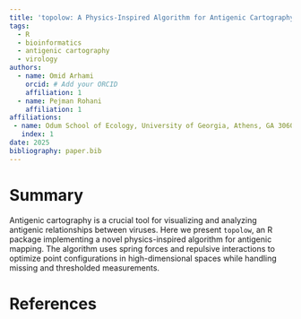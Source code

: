 ```yaml
---
title: 'topolow: A Physics-Inspired Algorithm for Antigenic Cartography'
tags:
  - R
  - bioinformatics
  - antigenic cartography
  - virology
authors:
  - name: Omid Arhami
    orcid: # Add your ORCID
    affiliation: 1
  - name: Pejman Rohani
    affiliation: 1
affiliations:
 - name: Odum School of Ecology, University of Georgia, Athens, GA 30602, USA
   index: 1
date: 2025
bibliography: paper.bib
---
```


# Summary

Antigenic cartography is a crucial tool for visualizing and analyzing antigenic relationships between viruses. Here we present `topolow`, an R package implementing a novel physics-inspired algorithm for antigenic mapping. The algorithm uses spring forces and repulsive interactions to optimize point configurations in high-dimensional spaces while handling missing and thresholded measurements.

# References
